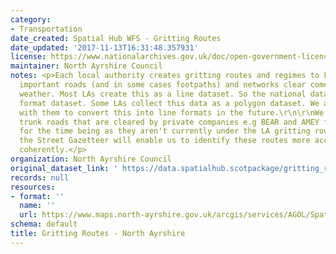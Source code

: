 ```yaml
---
category:
- Transportation
date_created: Spatial Hub WFS - Gritting Routes
date_updated: '2017-11-13T16:31:48.357931'
license: https://www.nationalarchives.gov.uk/doc/open-government-licence/version/3/
maintainer: North Ayrshire Council
notes: <p>Each local authority creates gritting routes and regimes to keep their most
  important roads (and in some cases footpaths) and networks clear come bad winter
  weather. Most LAs create this as a line dataset. So the national dataset is a line
  format dataset. Some LAs collect this data as a polygon dataset. We are working
  with them to convert this into line formats in the future.\r\n\r\nWe have removed
  trunk roads that are cleared by private companies e.g BEAR and AMEY from this dataset
  for the time being as they aren't currently under the LA gritting route regime.\r\n\r\nEventually,
  the Street Gazetteer will enable us to identify these routes more accurately and
  coherently.</p>
organization: North Ayrshire Council
original_dataset_link: ' https://data.spatialhub.scotpackage/gritting_routes-na'
records: null
resources:
- format: ''
  name: ''
  url: https://www.maps.north-ayrshire.gov.uk/arcgis/services/AGOL/Spatial_Hub/MapServer/WFSServer?request=GetCapabilities&service=WFS
schema: default
title: Gritting Routes - North Ayrshire
---
```

